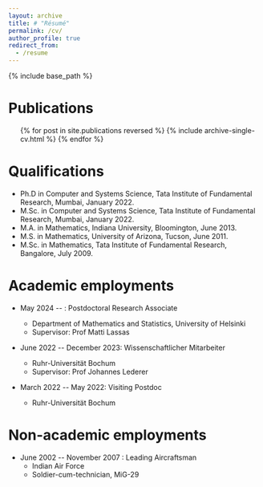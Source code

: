 ```yaml
---
layout: archive
title: # "Résumé"
permalink: /cv/
author_profile: true
redirect_from:
  - /resume
---
```


{% include base_path %}

Publications
======
  <ul>{% for post in site.publications reversed %}
    {% include archive-single-cv.html %}
  {% endfor %}</ul>
  
Qualifications
======
* Ph.D in Computer and Systems Science, Tata Institute of Fundamental Research, Mumbai, January 2022.
* M.Sc. in Computer and Systems Science, Tata Institute of Fundamental Research, Mumbai, January 2022.
* M.A. in Mathematics, Indiana University, Bloomington, June 2013.
* M.S. in Mathematics, University of Arizona, Tucson, June 2011.
* M.Sc. in Mathematics, Tata Institute of Fundamental Research, Bangalore, July 2009.

Academic employments
======
* May 2024 -- : Postdoctoral Research Associate
  * Department of Mathematics and Statistics, University of Helsinki
  * Supervisor: Prof Matti Lassas

* June 2022 -- December 2023: Wissenschaftlicher Mitarbeiter
  * Ruhr-Universität Bochum
  * Supervisor: Prof Johannes Lederer

* March 2022 -- May 2022: Visiting Postdoc
  * Ruhr-Universität Bochum

Non-academic employments
======
* June 2002 -- November 2007 : Leading Aircraftsman
  * Indian Air Force
  * Soldier-cum-technician, MiG-29
  
